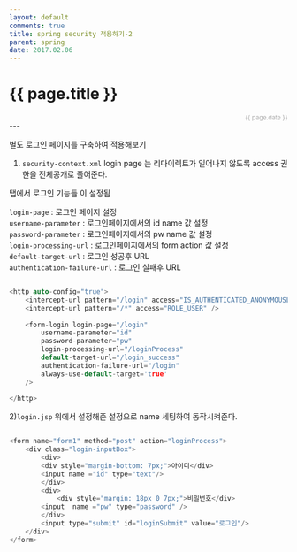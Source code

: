 ```yaml
---
layout: default
comments: true
title: spring security 적용하기-2
parent: spring
date: 2017.02.06
---
```


<h1>{{ page.title }}</h1>  
<div style="text-align:right; font-size:11px; color:#aaa">{{ page.date }} </div>
---

별도 로그인 페이지를 구축하여 적용해보기

1) `security-context.xml`
login page 는 리다이렉트가 일어나지 않도록 access 권한을 전체공개로 풀어준다.  
<form login> 탭에서 로그인 기능들 이 설정됨

`login-page` : 로그인 페이지 설정   
`username-parameter` : 로그인페이지에서의 id name 값 설정    
`password-parameter` : 로그인페이지에서의 pw name 값 설정   
`login-processing-url` : 로그인페이지에서의 form action 값 설정   
`default-target-url` : 로그인 성공후 URL   
`authentication-failure-url` : 로그인 실패후 URL   
 

 
```c

<http auto-config="true"> 
    <intercept-url pattern="/login" access="IS_AUTHENTICATED_ANONYMOUSLY" />
    <intercept-url pattern="/*" access="ROLE_USER" /> 
		
    <form-login login-page="/login" 
		username-parameter="id" 
		password-parameter="pw"		
		login-processing-url="/loginProcess"
		default-target-url="/login_success" 
		authentication-failure-url="/login"	
		always-use-default-target='true'
    />
					
</http> 
```   


2)`login.jsp`
위에서 설정해준 설정으로 name 세팅하여 동작시켜준다.

```c

<form name="form1" method="post" action="loginProcess">
    <div class="login-inputBox"> 
        <div>
	    <div style="margin-bottom: 7px;">아이디</div>
	    <input name ="id" type="text"/>
        </div>
        <div>
            <div style="margin: 18px 0 7px;">비밀번호</div>
	    <input  name ="pw" type="password" />
        </div> 
        <input type="submit" id="loginSubmit" value="로그인"/>
    </div>
</form>

```
